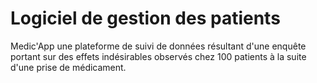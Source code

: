 # Logiciel de gestion des patients
Medic'App une plateforme de suivi de données résultant d'une enquête portant sur des effets indésirables observés chez 100 patients à la suite d'une prise de médicament.
